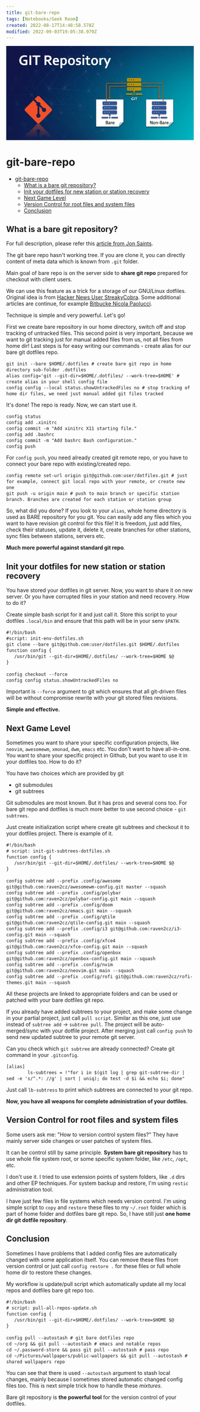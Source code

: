 ```yaml
---
title: git-bare-repo
tags: [Notebooks/Geek Room]
created: 2022-08-17T14:48:58.578Z
modified: 2022-09-03T19:05:38.979Z
---
```


![git-bare-repo-banner](../attachments/git-bare-repo-banner.png)

# git-bare-repo

<!--ts-->
* [git-bare-repo](#git-bare-repo)
   * [What is a bare git repository?](#what-is-a-bare-git-repository)
   * [Init your dotfiles for new station or station recovery](#init-your-dotfiles-for-new-station-or-station-recovery)
   * [Next Game Level](#next-game-level)
   * [Version Control for root files and system files](#version-control-for-root-files-and-system-files)
   * [Conclusion](#conclusion)

<!-- Added by: box, at: Sun Dec  4 01:41:01 PM CET 2022 -->

<!--te-->

## What is a bare git repository?

For full description, please refer this [article from Jon Saints](https://www.saintsjd.com/2011/01/what-is-a-bare-git-repository/).

The git bare repo hasn't working tree. If you are clone it, you can directly content of meta data which is known from `.git` folder. 

Main goal of bare repo is on the server side to **share git repo** prepared for checkout with client users.

We can use this feature as a trick for a storage of our GNU/Linux dotfiles. Original idea is from [Hacker News User StreakyCobra](https://news.ycombinator.com/item?id=11070797). Some additional articles are continue, for example [Bitbucke Nicola Paolucci](https://www.atlassian.com/git/tutorials/dotfiles).

Technique is simple and very powerful. Let's go!

First we create bare repository in our home directory, switch off and stop tracking of untracked files. This second point is very important, because we want to git tracking just for manual added files from us, not all files from home dir! Last steps is for easy writing our commands - create alias for our bare git dotfiles repo.

```shell
git init --bare $HOME/.dotfiles # create bare git repo in home directory sub-folder .dotfiles
alias config='git --git-dir=$HOME/.dotfiles/ --work-tree=$HOME' # create alias in your shell config file
config config --local status.showUntrackedFiles no # stop tracking of home dir files, we need just manual added git files tracked
```

It's done! The repo is ready. Now, we can start use it.

```shell
config status
config add .xinitrc
config commit -m "Add xinitrc X11 starting file."
config add .bashrc
config commit -m "Add bashrc Bash configuration."
config push 
```

For `config push`, you need already created git remote repo, or you have to connect your bare repo with existing/created repo.

```shell
config remote set-url origin git@github.com:user/dotfiles.git # just for example, connect git local repo with your remote, or create new one
git push -u origin main # push to main branch or specific station branch. Branches are created for each station or station group
```

So, what did you done? If you look to your `alias`, whole home directory is used as BARE repository for you git. You can easily add any files which you want to have revision git control for this file! It is freedom, just add files, check their statuses, update it, delete it, create branches for other stations, sync files between stations, servers etc. 

**Much more powerful against standard git repo**. 

## Init your dotfiles for new station or station recovery

You have stored your dotfiles in git server. Now, you want to share it on new server. Or you have corrupted files in your station and need recovery. How to do it?

Create simple bash script for it and just call it. Store this script to your dotfiles `.local/bin` and ensure that this path will be in your senv `$PATH`.

```shell
#!/bin/bash
#script: init-env-dotfiles.sh
git clone --bare git@github.com:user/dotfiles.git $HOME/.dotfiles
function config {
   /usr/bin/git --git-dir=$HOME/.dotfiles/ --work-tree=$HOME $@
}

config checkout --force
config config status.showUntrackedFiles no
```

Important is `--force` argument to git which ensures that all git-driven files will be without compromise rewrite with your git stored files revisions.

**Simple and effective.**

## Next Game Level

Sometimes you want to share your specific configuration projects, like `neovim`, `awesomewm`, `xmonad`, `dwm`, `emacs` etc. You don't want to have all-in-one. You want to share your specific project in Github, but you want to use it in your dotfiles too. How to do it?

You have two choices which are provided by git
* git submodules
* git subtrees

Git submodules are most known. But it has pros and several cons too. For bare git repo and dotfiles is much more better to use second choice - `git subtrees`.

Just create initialization script where create git subtrees and checkout it to your dotfiles project. There is example of it.

```shell
#!/bin/bash
# script: init-git-subtrees-dotfiles.sh
function config {
   /usr/bin/git --git-dir=$HOME/.dotfiles/ --work-tree=$HOME $@
}

config subtree add --prefix .config/awesome git@github.com:raven2cz/awesomewm-config.git master --squash
config subtree add --prefix .config/polybar git@github.com:raven2cz/polybar-config.git main --squash
config subtree add --prefix .config/doom git@github.com:raven2cz/emacs.git main --squash
config subtree add --prefix .config/qtile git@github.com:raven2cz/qtile-config.git main --squash
config subtree add --prefix .config/i3 git@github.com:raven2cz/i3-config.git main --squash
config subtree add --prefix .config/xfce4 git@github.com:raven2cz/xfce-config.git main --squash
config subtree add --prefix .config/openbox git@github.com:raven2cz/openbox-config.git main --squash
config subtree add --prefix .config/nvim git@github.com:raven2cz/neovim.git main --squash
config subtree add --prefix .config/rofi git@github.com:raven2cz/rofi-themes.git main --squash
```

All these projects are linked to appropriate folders and can be used or patched with your bare dotfiles git repo.

If you already have added subtrees to your project, and make some change in your partial project, just call `pull script`. Similar as this one, just use instead of `subtree add` -> `subtree pull`. The project will be auto-merged/sync with your dotfile project. After merging just call `config push` to send new updated subtree to your remote git server.

Can you check which `git subtree` are already connected? Create git command in your `.gitconfig`.

```shell
[alias]
        ls-subtrees = !"for i in $(git log | grep git-subtree-dir | sed -e 's/^.*: //g' | sort | uniq); do test -d $i && echo $i; done"
```

Just call `lb-subtress` to print which subtrees are connected to your git repo.

**Now, you have all weapons for complete administration of your dotfiles.**

## Version Control for root files and system files

Some users ask me: "How to version control system files?" They have mainly server side changes or user patches of system files.

It can be control still by same principle. **System bare git repository** has to use whole file system root, or some specific system folder, like `/etc`, `/opt`, etc. 

I don't use it. I tried to use extension points of system folders, like `.d` dirs and other EP techniques. For system backup and restore, I'm using `restic` administration tool. 

I have just few files in file systems which needs version control. I'm using simple script to `copy` and `restore` these files to my `~/.root` folder which is part of home folder and dotfiles bare git repo. So, I have still just **one home dir git dotfile repository**.

## Conclusion

Sometimes I have problems that I added config files are automatically changed with some application itself. You can remove these files from version control or just call `config restore .` for these files or full whole home dir to restore these changes. 

My workflow is update/pull script which automatically update all my local repos and dotfiles bare git repo too.

```shell
#!/bin/bash
# script: pull-all-repos-update.sh
function config {
   /usr/bin/git --git-dir=$HOME/.dotfiles/ --work-tree=$HOME $@
}

config pull --autostash # git bare dotfiles repo
cd ~/org && git pull --autostash # emacs and notable repos
cd ~/.password-store && pass git pull --autostash # pass repo
cd ~/Pictures/wallpapers/public-wallpapers && git pull --autostash # shared wallpapers repo
```

You can see that there is used `--autostash` argument to stash local changes, mainly because I sometimes stored automatic changed config files too. This is next simple trick how to handle these _mixtures_.

Bare git repository is **the powerful tool** for the version control of your dotfiles.

